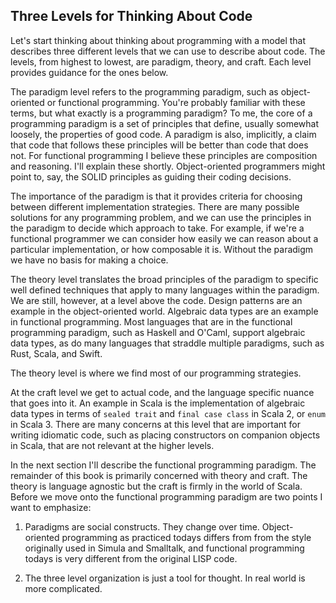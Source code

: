 ## Three Levels for Thinking About Code

Let's start thinking about thinking about programming with a model that describes three different levels that we can use to describe about code. The levels, from highest to lowest, are paradigm, theory, and craft. Each level provides guidance for the ones below.

The paradigm level refers to the programming paradigm, such as object-oriented or functional programming. You're probably familiar with these terms, but what exactly is a programming paradigm? To me, the core of a programming paradigm is a set of principles that define, usually somewhat loosely, the properties of good code. A paradigm is also, implicitly, a claim that code that follows these principles will be better than code that does not. For functional programming I believe these principles are composition and reasoning. I'll explain these shortly. Object-oriented programmers might point to, say, the SOLID principles as guiding their coding decisions.

The importance of the paradigm is that it provides criteria for choosing between different implementation strategies. There are many possible solutions for any programming problem, and we can use the principles in the paradigm to decide which approach to take. For example, if we're a functional programmer we can consider how easily we can reason about a particular implementation, or how composable it is. Without the paradigm we have no basis for making a choice.

The theory level translates the broad principles of the paradigm to specific well defined techniques that apply to many languages within the paradigm. We are still, however, at a level above the code. Design patterns are an example in the object-oriented world. Algebraic data types are an example in functional programming. Most languages that are in the functional programming paradigm, such as Haskell and O'Caml, support algebraic data types, as do many languages that straddle multiple paradigms, such as Rust, Scala, and Swift.

The theory level is where we find most of our programming strategies.

At the craft level we get to actual code, and the language specific nuance that goes into it. An example in Scala is the implementation of algebraic data types in terms of `sealed trait` and `final case class` in Scala 2, or `enum` in Scala 3. There are many concerns at this level that are important for writing idiomatic code, such as placing constructors on companion objects in Scala, that are not relevant at the higher levels.

In the next section I'll describe the functional programming paradigm. The remainder of this book is primarily concerned with theory and craft. The theory is language agnostic but the craft is firmly in the world of Scala. Before we move onto the functional programming paradigm are two points I want to emphasize:

1. Paradigms are social constructs. They change over time. Object-oriented programming as practiced todays differs from from the style originally used in Simula and Smalltalk, and functional programming todays is very different from the original LISP code.

2. The three level organization is just a tool for thought. In real world is more complicated.
